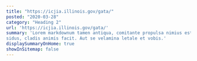 ```yaml
---
title: "https://icjia.illinois.gov/gata/"
posted: "2020-03-28"
category: "Heading 2"
url: 'https://icjia.illinois.gov/gata/'
summary: 'Lorem markdownum tamen antiqua, comitante propulsa nimius est, exstantibus
sidus, cladis animis facit. Aut se velamina letale et vobis.'
displaySummaryOnHome: true
showInSitemap: false
---
```

